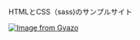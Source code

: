 HTMLとCSS（sass)のサンプルサイト

[![Image from Gyazo](https://i.gyazo.com/0a9b933d41cdc4bdc82db7e4c69900a5.gif)](https://gyazo.com/0a9b933d41cdc4bdc82db7e4c69900a5)